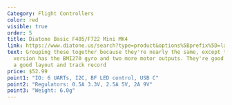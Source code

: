 ```yaml
---
Category: Flight Controllers
color: red
visible: true
order: 5
title: Diatone Basic F405/F722 Mini MK4
link: https://www.diatone.us/search?type=product&options%5Bprefix%5D=last&options%5Bunavailable_products%5D=last&q=Mamba+MK4+mini+stack
text: Grouping these together because they're nearly the same, except the F722
  version has the BMI270 gyro and two more motor outputs. They're good FCs with
  a good layout and track record
price: $52.99
point1: "IO: 6 UARTs, I2C, BF LED control, USB C"
point2: "Regulators: 0.5A 3.3V, 2.5A 5V, 2A 9V"
point3: "Weight: 6.0g"
---
```

